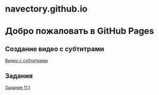 # navectory.github.io

# Добро пожаловать в GitHub Pages


## Создание видео с субтитрами
[Видео с субтитрами](https://www.youtube.com/watch?v=zZjK0LmRFH8)
## Задания
[Задание 11.1](https://drive.google.com/file/d/1iKlHUtKYh6bE9W9UtTdIKKw03c5a2fmZ/view?usp=sharing)
